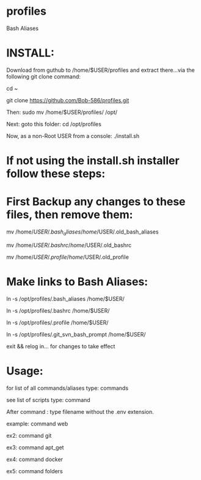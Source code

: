 # profiles
Bash Aliases

# INSTALL:
Download from guthub to /home/$USER/profiles and extract there...via the following git clone command:

cd ~

git clone https://github.com/Bob-586/profiles.git

Then: sudo mv /home/$USER/profiles/ /opt/

Next: goto this folder: cd /opt/profiles

Now, as a non-Root USER from a console: ./install.sh

# If not using the install.sh installer follow these steps:

# First Backup any changes to these files, then remove them:

mv /home/$USER/.bash_aliases /home/$USER/.old_bash_aliases

mv /home/$USER/.bashrc /home/$USER/.old_bashrc

mv /home/$USER/.profile /home/$USER/.old_profile

# Make links to Bash Aliases:

ln -s /opt/profiles/.bash_aliases /home/$USER/

ln -s /opt/profiles/.bashrc /home/$USER/

ln -s /opt/profiles/.profile /home/$USER/

ln -s /opt/profiles/.git_svn_bash_prompt /home/$USER/

exit && relog in... for changes to take effect

# Usage:

for list of all commands/aliases type: commands

see list of scripts type: command

After command : type filename without the .env extension.

example: command web

ex2: command git

ex3: command apt_get

ex4: command docker

ex5: command folders
